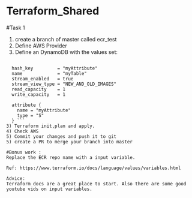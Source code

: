 # Terraform_Shared

#Task 1 
1) create a branch of master called ecr_test 
1) Define AWS Provider 
2) Define an  DynamoDB with the values set: 

```provider = aws.us-east-1

  hash_key         = "myAttribute"
  name             = "myTable"
  stream_enabled   = true
  stream_view_type = "NEW_AND_OLD_IMAGES"
  read_capacity    = 1
  write_capacity   = 1

  attribute {
    name = "myAttribute"
    type = "S"
  } ```
3) Terraform init,plan and apply.
4) Check AWS
5) Commit your changes and push it to git
5) create a PR to merge your branch into master

#Bonus work :
Replace the ECR repo name with a input variable.

Ref: https://www.terraform.io/docs/language/values/variables.html

Advice:
Terraform docs are a great place to start. Also there are some good youtube vids on input variables.
